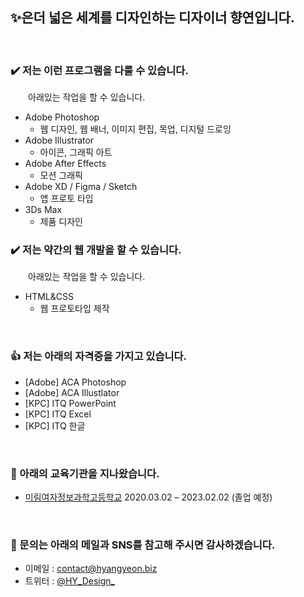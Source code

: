 ## ✨은더 넓은 세계를 디자인하는 디자이너 향연입니다.

&nbsp;

### ✔️ 저는 이런 프로그램을 다룰 수 있습니다.

&emsp;&emsp;아래있는 작업을 할 수 있습니다.

- Adobe Photoshop
    - 웹 디자인, 웹 배너, 이미지 편집, 목업, 디지털 드로잉
- Adobe Illustrator
    - 아이콘, 그래픽 아트
- Adobe After Effects
    - 모션 그래픽
- Adobe XD / Figma / Sketch
    - 앱 프로토 타입
- 3Ds Max
    - 제품 디자인


### ✔️ 저는 약간의 웹 개발을 할 수 있습니다.

&emsp;&emsp;아래있는 작업을 할 수 있습니다.

- HTML&CSS
    - 웹 프로토타입 제작

&nbsp;

### 👍 저는 아래의 자격증을 가지고 있습니다.

- [Adobe] ACA Photoshop
- [Adobe] ACA Illustlator
- [KPC] ITQ PowerPoint
- [KPC] ITQ Excel
- [KPC] ITQ 한글

&nbsp;

### 🏫 아래의 교육기관을 지나왔습니다.
- [미림여자정보과학고등학교](https://www.e-mirim.hs.kr) 2020.03.02 – 2023.02.02 (졸업 예정)

&nbsp;

### 💬 문의는 아래의 메일과 SNS를 참고해 주시면 감사하겠습니다.
- 이메일 : [contact@hyangyeon.biz](mailto:contact@hyangyeon.biz)
- 트위터 : [@HY\_Design\_](https://twitter.com/HY_Design_)
